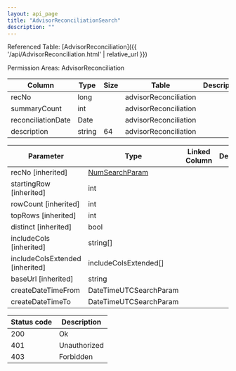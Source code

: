 ```yaml
---
layout: api_page
title: "AdvisorReconciliationSearch"
description: ""
---
```




Referenced Table: [AdvisorReconciliation]({{ '/api/AdvisorReconciliation.html' | relative_url }})

Permission Areas: AdvisorReconciliation

| Column | Type | Size | Table | Description |
| ------ | ---- | ---- | ----- | ----------- |
| recNo | long |  | advisorReconciliation | 
| summaryCount | int |  | advisorReconciliation | 
| reconciliationDate | Date |  | advisorReconciliation | 
| description | string | 64 | advisorReconciliation | 

| Parameter | Type | Linked Column | Description |
| --------- | ---- | ------------- | ----------- |
| recNo [inherited] | [NumSearchParam](NumSearchParam) |  | 
| startingRow [inherited] | int |  | 
| rowCount [inherited] | int |  | 
| topRows [inherited] | int |  | 
| distinct [inherited] | bool |  | 
| includeCols [inherited] | string[] |  | 
| includeColsExtended [inherited] | includeColsExtended[] |  | 
| baseUrl [inherited] | string |  | 
| createDateTimeFrom | DateTimeUTCSearchParam |  | 
| createDateTimeTo | DateTimeUTCSearchParam |  | 

| Status code | Description |
| ----------- | ----------- |
| 200 | Ok |
| 401 | Unauthorized |
| 403 | Forbidden |


